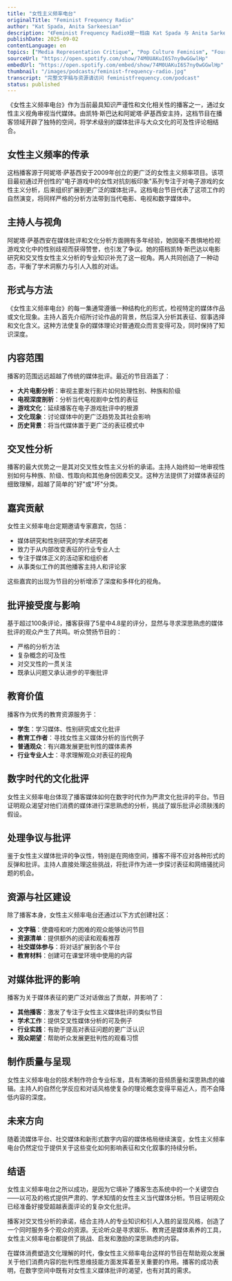 ```yaml
---
title: "女性主义频率电台"
originalTitle: "Feminist Frequency Radio"
author: "Kat Spada, Anita Sarkeesian"
description: "《Feminist Frequency Radio》是一档由 Kat Spada 与 Anita Sarkeesian 主持的播客，专注于从女性主义视角批判流行文化。节目每周探讨电影、电视剧与电子游戏中的性别表现、权力结构与社会隐喻，内容涵盖从好莱坞大片到冷门经典。主持人常邀请嘉宾共同分析作品中的性别刻板印象、种族与阶级问题，并结合时事与文化趋势展开深度对话。节目风格犀利、知识密度高，深受媒体研究者与女性主义社群喜爱，评分高达 4.8（101 条评论）。"
publishDate: 2025-09-02
contentLanguage: en
topics: ["Media Representation Critique", "Pop Culture Feminism", "Fourth Wave Feminism"]
sourceUrl: "https://open.spotify.com/show/74M0UAKuI6S7ny0wGGwlHp"
embedUrl: "https://open.spotify.com/embed/show/74M0UAKuI6S7ny0wGGwlHp"
thumbnail: "/images/podcasts/feminist-frequency-radio.jpg"
transcript: "完整文字稿与资源请访问 feministfrequency.com/podcast"
status: published
---
```


《女性主义频率电台》作为当前最具知识严谨性和文化相关性的播客之一，通过女性主义视角审视当代媒体。由凯特·斯巴达和阿妮塔·萨基西安主持，这档节目在播客领域开辟了独特的空间，将学术级别的媒体批评与大众文化的可及性评论相结合。

## 女性主义频率的传承

这档播客源于阿妮塔·萨基西安于2009年创立的更广泛的女性主义频率项目。该项目最初通过开创性的"电子游戏中的女性对抗刻板印象"系列专注于对电子游戏的女性主义分析，后来组织扩展到更广泛的媒体批评。这档电台节目代表了这项工作的自然演变，将同样严格的分析方法带到当代电影、电视和数字媒体中。

## 主持人与视角

阿妮塔·萨基西安在媒体批评和文化分析方面拥有多年经验，她因毫不畏惧地检视游戏文化中的性别歧视而获得赞誉，也引发了争议。她的搭档凯特·斯巴达以电影研究和交叉性女性主义分析的专业知识补充了这一视角。两人共同创造了一种动态，平衡了学术洞察力与引人入胜的对话。

## 形式与方法

《女性主义频率电台》的每一集通常遵循一种结构化的形式，检视特定的媒体作品或文化现象。主持人首先介绍所讨论作品的背景，然后深入分析其表征、叙事选择和文化含义。这种方法使复杂的媒体理论对普通观众而言变得可及，同时保持了知识深度。

## 内容范围

播客的范围远远超越了传统的媒体批评。最近的节目涵盖了：
- **大片电影分析**：审视主要发行影片如何处理性别、种族和阶级
- **电视深度剖析**：分析当代电视剧中女性的表征
- **游戏文化**：延续播客在电子游戏批评中的根源
- **文化现象**：讨论媒体中的更广泛趋势及其社会影响
- **历史背景**：将当代媒体置于更广泛的表征模式中

## 交叉性分析

播客的最大优势之一是其对交叉性女性主义分析的承诺。主持人始终如一地审视性别如何与种族、阶级、性取向和其他身份因素交叉。这种方法提供了对媒体表征的细致理解，超越了简单的"好"或"坏"分类。

## 嘉宾贡献

女性主义频率电台定期邀请专家嘉宾，包括：
- 媒体研究和性别研究的学术研究者
- 致力于从内部改变表征的行业专业人士
- 专注于媒体正义的活动家和组织者
- 从事类似工作的其他播客主持人和评论家

这些嘉宾的出现为节目的分析增添了深度和多样化的视角。

## 批评接受度与影响

基于超过100条评论，播客获得了5星中4.8星的评分，显然与寻求深思熟虑的媒体批评的观众产生了共鸣。听众赞扬节目的：
- 严格的分析方法
- 复杂概念的可及性
- 对交叉性的一贯关注
- 既承认问题又承认进步的平衡批评

## 教育价值

播客作为优秀的教育资源服务于：
- **学生**：学习媒体、性别研究或文化批评
- **教育工作者**：寻找女性主义媒体分析的当代例子
- **普通观众**：有兴趣发展更批判性的媒体素养
- **行业专业人士**：寻求理解观众对表征的视角

## 数字时代的文化批评

女性主义频率电台体现了播客媒体如何在数字时代作为严肃文化批评的平台。节目证明观众渴望对他们消费的媒体进行深思熟虑的分析，挑战了娱乐批评必须肤浅的假设。

## 处理争议与批评

鉴于女性主义媒体批评的争议性，特别是在网络空间，播客不得不应对各种形式的反弹和批评。主持人直接处理这些挑战，将批评作为进一步探讨表征和网络骚扰问题的机会。

## 资源与社区建设

除了播客本身，女性主义频率电台还通过以下方式创建社区：
- **文字稿**：使聋哑和听力困难的观众能够访问节目
- **资源清单**：提供额外的阅读和观看推荐
- **社交媒体参与**：将对话扩展到各个平台
- **教育材料**：创建可在课堂环境中使用的内容

## 对媒体批评的影响

播客为关于媒体表征的更广泛对话做出了贡献，并影响了：
- **其他播客**：激发了专注于女性主义媒体批评的类似节目
- **学术工作**：提供交叉性媒体分析的可及例子
- **行业实践**：有助于提高对表征问题的更广泛认识
- **观众期望**：帮助听众发展更批判性的观看习惯

## 制作质量与呈现

女性主义频率电台的技术制作符合专业标准，具有清晰的音频质量和深思熟虑的编辑。主持人的自然化学反应和对话风格使复杂的理论概念变得平易近人，而不会降低内容的深度。

## 未来方向

随着流媒体平台、社交媒体和新形式数字内容的媒体格局继续演变，女性主义频率电台仍然定位于提供关于这些变化如何影响表征和文化叙事的持续分析。

## 结语

女性主义频率电台之所以成功，是因为它填补了播客生态系统中的一个关键空白——以可及的格式提供严肃的、学术知情的女性主义当代媒体分析。节目证明观众已经准备好接受超越表面评论的复杂文化批评。

播客对交叉性分析的承诺，结合主持人的专业知识和引人入胜的呈现风格，创造了一个同时服务多个观众的资源。无论听众是寻求娱乐、教育还是媒体素养的工具，女性主义频率电台都提供了挑战、启发和激励的深思熟虑的内容。

在媒体消费塑造文化理解的时代，像女性主义频率电台这样的节目在帮助观众发展关于他们消费内容的批判性思维技能方面发挥着至关重要的作用。播客的成功表明，在数字空间中既有对女性主义媒体批评的渴望，也有对其的需求。
